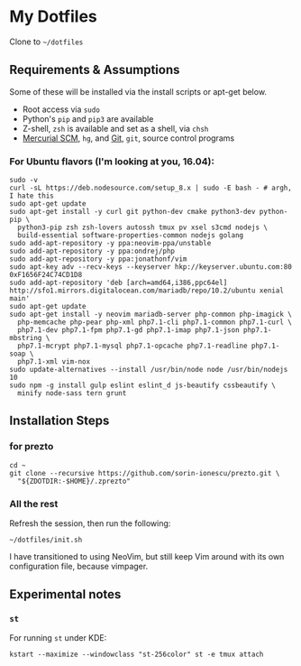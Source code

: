 # My Dotfiles

Clone to `~/dotfiles`

## Requirements & Assumptions

Some of these will be installed via the install scripts or apt-get below.

* Root access via `sudo`
* Python's `pip` and `pip3` are available
* Z-shell, `zsh` is available and set as a shell, via `chsh`
* [Mercurial SCM][], `hg`, and [Git][], `git`, source control programs

### For Ubuntu flavors (I'm looking at you, 16.04):

    sudo -v
    curl -sL https://deb.nodesource.com/setup_8.x | sudo -E bash - # argh, I hate this
    sudo apt-get update
    sudo apt-get install -y curl git python-dev cmake python3-dev python-pip \
      python3-pip zsh zsh-lovers autossh tmux pv xsel s3cmd nodejs \
      build-essential software-properties-common nodejs golang
    sudo add-apt-repository -y ppa:neovim-ppa/unstable
    sudo add-apt-repository -y ppa:ondrej/php
    sudo add-apt-repository -y ppa:jonathonf/vim
    sudo apt-key adv --recv-keys --keyserver hkp://keyserver.ubuntu.com:80 0xF1656F24C74CD1D8
    sudo add-apt-repository 'deb [arch=amd64,i386,ppc64el] http://sfo1.mirrors.digitalocean.com/mariadb/repo/10.2/ubuntu xenial main'
    sudo apt-get update
    sudo apt-get install -y neovim mariadb-server php-common php-imagick \
      php-memcache php-pear php-xml php7.1-cli php7.1-common php7.1-curl \
      php7.1-dev php7.1-fpm php7.1-gd php7.1-imap php7.1-json php7.1-mbstring \
      php7.1-mcrypt php7.1-mysql php7.1-opcache php7.1-readline php7.1-soap \
      php7.1-xml vim-nox
    sudo update-alternatives --install /usr/bin/node node /usr/bin/nodejs 10
    sudo npm -g install gulp eslint eslint_d js-beautify cssbeautify \
      minify node-sass tern grunt

## Installation Steps

### for prezto

    cd ~
    git clone --recursive https://github.com/sorin-ionescu/prezto.git \
      "${ZDOTDIR:-$HOME}/.zprezto"

### All the rest

Refresh the session, then run the following:

    ~/dotfiles/init.sh

I have transitioned to using NeoVim, but still keep Vim around with its own
configuration file, because vimpager.

## Experimental notes

### `st`

For running `st` under KDE:

    kstart --maximize --windowclass "st-256color" st -e tmux attach

[Mercurial SCM]: http://mercurial.selenic.com
[Git]: http://git-scm.com

